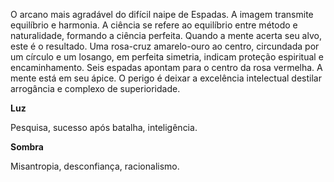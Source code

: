 O arcano mais agradável do difícil naipe de Espadas. A imagem transmite
equilíbrio e harmonia. A ciência se refere ao equilíbrio entre método e
naturalidade, formando a ciência perfeita. Quando a mente acerta seu alvo,
este é o resultado. Uma rosa-cruz amarelo-ouro ao centro, circundada por um
círculo e um losango, em perfeita simetria, indicam proteção espiritual e
encaminhamento. Seis espadas apontam para o centro da rosa vermelha. A mente
está em seu ápice. O perigo é deixar a excelência intelectual destilar
arrogância e complexo de superioridade.

**Luz**

Pesquisa, sucesso após batalha, inteligência.

**Sombra**

Misantropia, desconfiança, racionalismo.

